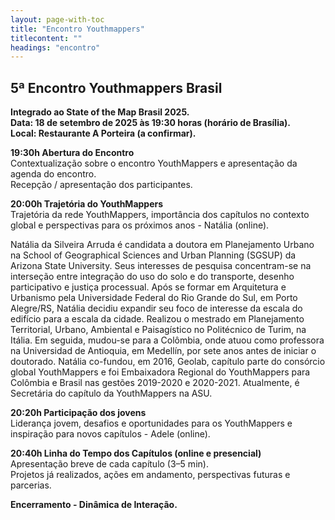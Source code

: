 ```yaml
---
layout: page-with-toc
title: "Encontro Youthmappers"
titlecontent: ""
headings: "encontro"
---
```


<h2 id="encontro">5ª Encontro Youthmappers Brasil</h2>

<span style="font-weight: bold;">Integrado ao State of the Map Brasil 2025.</span><br>
<span style="font-weight: bold;">Data: 18 de setembro de 2025 às 19:30 horas (horário de Brasília).</span><br>
<span style="font-weight: bold;">Local: Restaurante A Porteira (a confirmar).</span>

<span style="font-weight: bold;">19:30h Abertura do Encontro</span><br>
Contextualização sobre o encontro YouthMappers e apresentação da agenda do encontro.
<br>Recepção / apresentação dos participantes.

<span style="font-weight: bold;">20:00h Trajetória do YouthMappers</span><br>
Trajetória da rede YouthMappers, importância dos capítulos no contexto global e perspectivas para os próximos anos - Natália (online).

Natália da Silveira Arruda é candidata a doutora em Planejamento Urbano na School of Geographical Sciences and Urban Planning (SGSUP) da Arizona State University. Seus interesses de pesquisa concentram-se na interseção entre integração do uso do solo e do transporte, desenho participativo e justiça processual. Após se formar em Arquitetura e Urbanismo pela Universidade Federal do Rio Grande do Sul, em Porto Alegre/RS, Natália decidiu expandir seu foco de interesse da escala do edifício para a escala da cidade. Realizou o mestrado em Planejamento Territorial, Urbano, Ambiental e Paisagístico no Politécnico de Turim, na Itália. Em seguida, mudou-se para a Colômbia, onde atuou como professora na Universidad de Antioquia, em Medellín, por sete anos antes de iniciar o doutorado. Natália co-fundou, em 2016, Geolab, capítulo parte do consórcio global YouthMappers e foi Embaixadora Regional do YouthMappers para Colômbia e Brasil nas gestões 2019-2020 e 2020-2021. Atualmente, é Secretária do capítulo da YouthMappers na ASU.

<span style="font-weight: bold;">20:20h Participação dos jovens</span><br>
Liderança jovem, desafios e oportunidades para os YouthMappers e inspiração para novos capítulos - Adele (online).

<!-- () -->

<span style="font-weight: bold;">20:40h Linha do Tempo dos Capítulos (online e presencial)</span><br>
Apresentação breve de cada capítulo (3–5 min).<br>
Projetos já realizados, ações em andamento, perspectivas futuras e parcerias.

<span style="font-weight: bold;">Encerramento - Dinâmica de Interação.</span>
